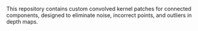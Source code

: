 This repository contains custom convolved kernel patches for connected components, designed to eliminate noise, incorrect points, and outliers in depth maps.